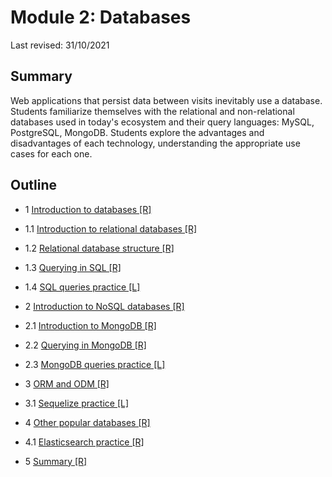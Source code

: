 # Module 2: Databases

Last revised: 31/10/2021

## Summary
Web applications that persist data between visits inevitably use a database. Students
familiarize themselves with the relational and non-relational databases used in today's
ecosystem and their query languages: MySQL, PostgreSQL, MongoDB. Students
explore the advantages and disadvantages of each technology, understanding the
appropriate use cases for each one.

## Outline

- 1 [Introduction to databases [R]](../module2-databases/r1-introduction-to-databases/README.md)
    
- 1.1 [Introduction to relational databases [R]](../module2-databases/r1.1-introduction-to-relational-databases/README.md)
    
- 1.2 [Relational database structure [R]](../module2-databases/r1.2-relational-database-structure/README.md)
    
- 1.3 [Querying in SQL [R]](../module2-databases/r1.3-querying-in-sql/README.md)
    
- 1.4 [SQL queries practice [L]](../module2-databases/r1.4-sql-queries-practice/README.md)

- 2 [Introduction to NoSQL databases [R]](../module2-databases/r2-introduction-to-nosql-databases/README.md)
    
- 2.1 [Introduction to MongoDB [R]](../module2-databases/r2.1-introduction-to-mongodb/README.md)

- 2.2 [Querying in MongoDB [R]](../module2-databases/r2.2-querying-in-mongodb/README.md)
   
- 2.3 [MongoDB queries practice [L]](../module2-databases/r2.3-mongodb-queries-practice/README.md)

- 3 [ORM and ODM [R]](../module2-databases/r3-orm-and-odm/README.md)
 
- 3.1 [Sequelize practice [L]](../module2-databases/r3.1-sequelize-practice/README.md)

- 4 [Other popular databases [R]](../module2-databases/r4-other-popular-databases/README.md)
    
- 4.1 [Elasticsearch practice [R]](../module2-databases/r4.1-elasticsearch-practice/README.md)
      
- 5 [Summary [R]](../module2-databases/r5-summary/README.md)
